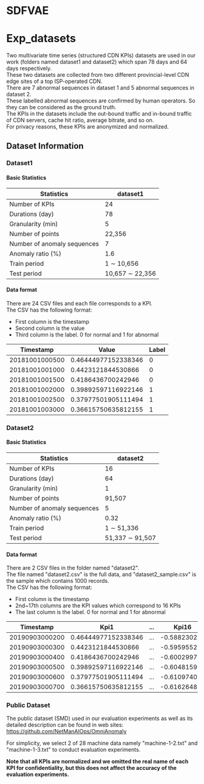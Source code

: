 # SDFVAE

# Exp_datasets
Two multivariate time series (structured CDN KPIs) datasets are used in our work (folders named dataset1 and dataset2) which span 78 days and 64 days respectively. <br> 
These two datasets are collected from two different provincial-level CDN edge sites of a top ISP-operated CDN. <br>
There are 7 abnormal sequences in dataset 1 and 5 abnormal sequences in dataset 2. <br>
These labelled abnormal sequences are confirmed by human operators. So they can be considered as the ground truth. <br>
The KPIs in the datasets include the out-bound traffic and in-bound traffic of CDN servers, cache hit ratio, average bitrate, and so on. <br>
For privacy reasons, these KPIs are anonymized and normalized. <br>


## Dataset Information

### Dataset1
#### Basic Statistics

Statistics | dataset1
--- | ---
Number of KPIs | 24
Durations (day) | 78
Granularity (min) | 5
Number of points | 22,356
Number of anomaly sequences | 7
Anomaly ratio (%) | 1.6
Train period | 1 ∼ 10,656
Test period | 10,657 ∼ 22,356

#### Data format
There are 24 CSV files and each file corresponds to a KPI. <br>
The CSV has the following format: <br>
* First column is the timestamp <br>
* Second column is the value <br>
* Third column is the label. 0 for normal and 1 for abnormal <br>

Timestamp | Value | Label
--- | --- | ---
20181001000500 | 0.46444977152338346 | 0
20181001001000 | 0.4423121844530866 | 0
20181001001500 | 0.4186436700242946 | 0
20181001002000 | 0.39892597116922146 | 1
20181001002500 | 0.37977501905111494 | 1
20181001003000 | 0.36615750635812155 | 1

### Dataset2

#### Basic Statistics

Statistics | dataset2
--- | ---
Number of KPIs | 16
Durations (day) | 64
Granularity (min) | 1
Number of points | 91,507
Number of anomaly sequences | 5
Anomaly ratio (%) | 0.32
Train period | 1 ∼ 51,336
Test period | 51,337 ∼ 91,507

#### Data format
There are 2 CSV files in the folder named "dataset2". <br>
The file named "dataset2.csv" is the full data, and "dataset2_sample.csv" is the sample which contains 1000 records. <br>
The CSV has the following format: <br>
* First column is the timestamp <br>
* 2nd~17th columns are the KPI values which correspond to 16 KPIs <br>
* The last column is the label. 0 for normal and 1 for abnormal <br>

Timestamp | Kpi1 | ... | Kpi16 | Label
--- | --- | --- | --- | ---
20190903000200 | 0.46444977152338346 | ... | -0.588230235 | 0 |
20190903000300 | 0.4423121844530866 | ... | -0.595955299 | 0 |
20190903000400 | 0.4186436700242946 | ... | -0.600299795 | 0 |
20190903000500 | 0.39892597116922146 | ... | -0.604815951 | 1 |
20190903000600 | 0.37977501905111494 | ... | -0.610974025 | 1 |
20190903000700 | 0.36615750635812155 | ... | -0.616264816 | 1 |

### Public Dataset 
The public dataset (SMD) used in our evaluation experiments as well as its detailed description can be found in web sites:
https://github.com/NetManAIOps/OmniAnomaly

For simplicity, we select 2 of 28 machine data namely "machine-1-2.txt" and "machine-1-3.txt" to conduct evaluation experiments.

**Note that all KPIs are normalized and we omitted the real name of each KPI for confidentiality, but this does not affect the accuracy of the evaluation experiments.**
